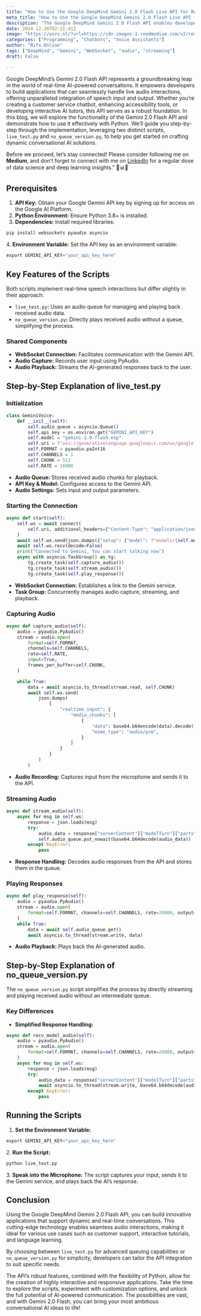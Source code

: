 ```yaml
---
title: "How to Use the Google DeepMind Gemini 2.0 Flash Live API for Real-Time Conversations"
meta_title: "How to Use the Google DeepMind Gemini 2.0 Flash Live API for Real-Time Conversations"
description: "The Google DeepMind Gemini 2.0 Flash API enables developers to create real-time AI-powered conversational applications, facilitating seamless audio interactions. This guide provides a comprehensive overview of the APIs functionalities, focusing on two Python scripts: `live_test.py`, which uses an audio queue for managing audio data, and `no_queue_version.py`, which simplifies audio streaming. Key features include WebSocket communication, audio capture, and playback. The API supports various applications, such as customer service and interactive tutoring, allowing developers to customize their integration based on specific needs."
date: 2024-12-26T02:21:41Z
image: "https://wsrv.nl/?url=https://cdn-images-1.readmedium.com/v2/resize:fit:800/1*CID6kJNnEC5rRDPIpVK4ng.png"
categories: ["Programming", "Chatbots", "Voice Assistants"]
author: "Rifx.Online"
tags: ["DeepMind", "Gemini", "WebSocket", "audio", "streaming"]
draft: False

---
```







Google DeepMind’s Gemini 2\.0 Flash API represents a groundbreaking leap in the world of real\-time AI\-powered conversations. It empowers developers to build applications that can seamlessly handle live audio interactions, offering unparalleled integration of speech input and output. Whether you’re creating a customer service chatbot, enhancing accessibility tools, or developing interactive AI tutors, this API serves as a robust foundation. In this blog, we will explore the functionality of the Gemini 2\.0 Flash API and demonstrate how to use it effectively with Python. We’ll guide you step\-by\-step through the implementation, leveraging two distinct scripts, `live_test.py` and `no_queue_version.py`, to help you get started on crafting dynamic conversational AI solutions.

Before we proceed, let’s stay connected! Please consider following me on **Medium**, and don’t forget to connect with me on [LinkedIn](https://www.linkedin.com/in/mohamed-azharudeen/) for a regular dose of data science and deep learning insights.” 🚀📊🤖


## Prerequisites

1. **API Key:** Obtain your Google Gemini API key by signing up for access on the Google AI Platform.
2. **Python Environment:** Ensure Python 3\.8\+ is installed.
3. **Dependencies:** Install required libraries:


```python
pip install websockets pyaudio asyncio
```
4\. **Environment Variable:** Set the API key as an environment variable:


```python
export GEMINI_API_KEY="your_api_key_here"
```

## Key Features of the Scripts

Both scripts implement real\-time speech interactions but differ slightly in their approach:

* `live_test.py`**:** Uses an audio queue for managing and playing back received audio data.
* `no_queue_version.py`**:** Directly plays received audio without a queue, simplifying the process.


### Shared Components

* **WebSocket Connection:** Facilitates communication with the Gemini API.
* **Audio Capture:** Records user input using PyAudio.
* **Audio Playback:** Streams the AI\-generated responses back to the user.


## Step\-by\-Step Explanation of live\_test.py


### Initialization


```python
class GeminiVoice:
    def __init__(self):
        self.audio_queue = asyncio.Queue()
        self.api_key = os.environ.get("GEMINI_API_KEY")
        self.model = "gemini-2.0-flash-exp"
        self.uri = f"wss://generativelanguage.googleapis.com/ws/google.ai.generativelanguage.v1alpha.GenerativeService.BidiGenerateContent?key={self.api_key}"
        self.FORMAT = pyaudio.paInt16
        self.CHANNELS = 1
        self.CHUNK = 512
        self.RATE = 16000
```
* **Audio Queue:** Stores received audio chunks for playback.
* **API Key \& Model:** Configures access to the Gemini API.
* **Audio Settings:** Sets input and output parameters.


### Starting the Connection


```python
async def start(self):
    self.ws = await connect(
        self.uri, additional_headers={"Content-Type": "application/json"}
    )
    await self.ws.send(json.dumps({"setup": {"model": f"models/{self.model}"}}))
    await self.ws.recv(decode=False)
    print("Connected to Gemini, You can start talking now")
    async with asyncio.TaskGroup() as tg:
        tg.create_task(self.capture_audio())
        tg.create_task(self.stream_audio())
        tg.create_task(self.play_response())
```
* **WebSocket Connection:** Establishes a link to the Gemini service.
* **Task Group:** Concurrently manages audio capture, streaming, and playback.


### Capturing Audio


```python
async def capture_audio(self):
    audio = pyaudio.PyAudio()
    stream = audio.open(
        format=self.FORMAT,
        channels=self.CHANNELS,
        rate=self.RATE,
        input=True,
        frames_per_buffer=self.CHUNK,
    )

    while True:
        data = await asyncio.to_thread(stream.read, self.CHUNK)
        await self.ws.send(
            json.dumps(
                {
                    "realtime_input": {
                        "media_chunks": [
                            {
                                "data": base64.b64encode(data).decode(),
                                "mime_type": "audio/pcm",
                            }
                        ]
                    }
                }
            )
        )
```
* **Audio Recording:** Captures input from the microphone and sends it to the API.


### Streaming Audio


```python
async def stream_audio(self):
    async for msg in self.ws:
        response = json.loads(msg)
        try:
            audio_data = response["serverContent"]["modelTurn"]["parts"][0]["inlineData"]["data"]
            self.audio_queue.put_nowait(base64.b64decode(audio_data))
        except KeyError:
            pass
```
* **Response Handling:** Decodes audio responses from the API and stores them in the queue.


### Playing Responses


```python
async def play_response(self):
    audio = pyaudio.PyAudio()
    stream = audio.open(
        format=self.FORMAT, channels=self.CHANNELS, rate=24000, output=True
    )
    while True:
        data = await self.audio_queue.get()
        await asyncio.to_thread(stream.write, data)
```
* **Audio Playback:** Plays back the AI\-generated audio.


## Step\-by\-Step Explanation of no\_queue\_version.py

The `no_queue_version.py` script simplifies the process by directly streaming and playing received audio without an intermediate queue.


### Key Differences

* **Simplified Response Handling:**


```python
async def recv_model_audio(self):
    audio = pyaudio.PyAudio()
    stream = audio.open(
        format=self.FORMAT, channels=self.CHANNELS, rate=24000, output=True
    )
    async for msg in self.ws:
        response = json.loads(msg)
        try:
            audio_data = response["serverContent"]["modelTurn"]["parts"][0]["inlineData"]["data"]
            await asyncio.to_thread(stream.write, base64.b64decode(audio_data))
        except KeyError:
            pass
```

## Running the Scripts

1. **Set the Environment Variable:**


```python
export GEMINI_API_KEY="your_api_key_here"
```
2\. **Run the Script:**


```python
python live_test.py
```
3\. **Speak into the Microphone:** The script captures your input, sends it to the Gemini service, and plays back the AI’s response.


## Conclusion

Using the Google DeepMind Gemini 2\.0 Flash API, you can build innovative applications that support dynamic and real\-time conversations. This cutting\-edge technology enables seamless audio interactions, making it ideal for various use cases such as customer support, interactive tutorials, and language learning.

By choosing between `live_test.py` for advanced queuing capabilities or `no_queue_version.py` for simplicity, developers can tailor the API integration to suit specific needs.

The API’s robust features, combined with the flexibility of Python, allow for the creation of highly interactive and responsive applications. Take the time to explore the scripts, experiment with customization options, and unlock the full potential of AI\-powered communication. The possibilities are vast, and with Gemini 2\.0 Flash, you can bring your most ambitious conversational AI ideas to life!


